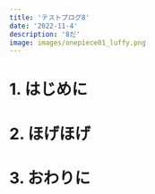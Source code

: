 ```yaml
---
title: 'テストブログ8'
date: '2022-11-4'
description: '8だ'
image: images/onepiece01_luffy.png
---
```


# 1. はじめに

# 2. ほげほげ

# 3. おわりに
